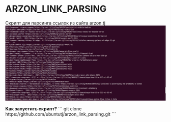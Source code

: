# ARZON_LINK_PARSING
Скрипт для парсинга ссылок из сайта arzon.tj
![logo](https://github.com/ubuntutj/arzon_link_parsing/blob/master/images/photo.png)

<b>
  Как запустить скрипт?
</b>
```
git clone https://github.com/ubuntutj/arzon_link_parsing.git
```
